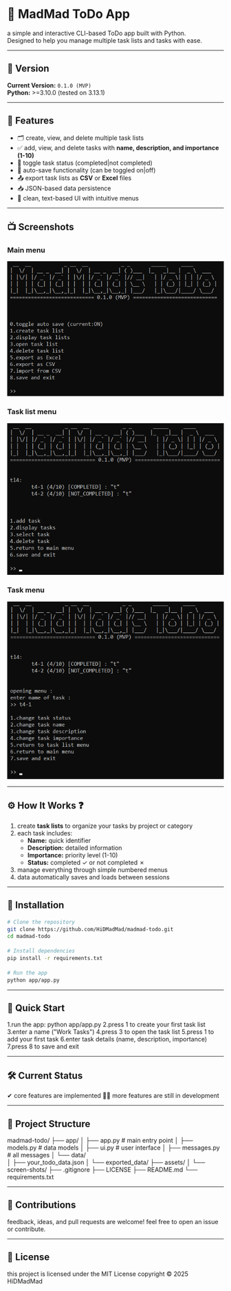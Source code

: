 # 📝 MadMad ToDo App
a simple and interactive CLI-based ToDo app built with Python.  
Designed to help you manage multiple task lists and tasks with ease.

---

## 📌 Version
**Current Version:** `0.1.0 (MVP)`  
**Python:** >=3.10.0 (tested on 3.13.1)

---

## 🎯 Features
- 🗂 create, view, and delete multiple task lists
- ✅ add, view, and delete tasks with **name, description, and importance (1-10)**
- 🔄 toggle task status (completed|not completed)
- 💾 auto-save functionality (can be toggled on|off)
- 📤 export task lists as **CSV** or **Excel** files
- 📥 JSON-based data persistence
- 🎨 clean, text-based UI with intuitive menus

---

## 📺 Screenshots
### Main menu
![Main menu — محیط اصلی](assets/screen-shots/main_menu.png)

### Task list menu
![Task list menu — منوی لیست‌ها](assets/screen-shots/tl_menu.png)

### Task menu
![Task menu — منوی تسک](assets/screen-shots/t_menu.png)

---

## ⚙️ How It Works ❓
1. create **task lists** to organize your tasks by project or category
2. each task includes:
   - **Name:** quick identifier
   - **Description:** detailed information
   - **Importance:** priority level (1-10)
   - **Status:** completed ✓ or not completed ✗
3. manage everything through simple numbered menus
4. data automatically saves and loads between sessions 

---

## 🚀 Installation
```bash
# Clone the repository
git clone https://github.com/HiDMadMad/madmad-todo.git
cd madmad-todo

# Install dependencies
pip install -r requirements.txt

# Run the app
python app/app.py
```
---

## 📖 Quick Start
1.run the app: python app/app.py
2.press 1 to create your first task list
3.enter a name ("Work Tasks")
4.press 3 to open the task list
5.press 1 to add your first task
6.enter task details (name, description, importance)
7.press 8 to save and exit

---

## 🛠️ Current Status

✔ core features are implemented
👨‍💻 more features are still in development

---

## 📁 Project Structure

madmad-todo/
├── app/
│   ├── app.py           # main entry point
│   ├── models.py        # data models
│   ├── ui.py            # user interface
│   ├── messages.py      # all messages
│   └── data/  
│       ├── your_todo_data.json
│       └── exported_data/
├── assets/
│   └── screen-shots/
├── .gitignore
├── LICENSE
├── README.md
└── requirements.txt

---

## 🙏 Contributions
feedback, ideas, and pull requests are welcome!
feel free to open an issue or contribute.

---

## 📜 License
this project is licensed under the MIT License
copyright © 2025 HiDMadMad

